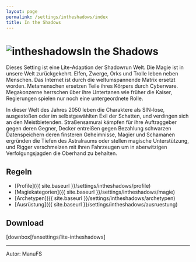 ```yaml
---
layout: page
permalink: /settings/intheshadows/index
title: In the Shadows
---
```


<h1 class="titelimg"><img alt="intheshadows" src="{{ site.baseurl }}/assets/pics/intheshadows.png" />In the Shadows</h1>
Dieses Setting ist eine Lite-Adaption der Shadowrun Welt. Die Magie ist in unsere Welt zurückgekehrt. Elfen, Zwerge, Orks und Trolle leben neben Menschen. Das Internet ist durch die weltumspannende Matrix ersetzt worden. Metamenschen ersetzen Teile ihres Körpers durch Cyberware. Megakonzerne herrschen über ihre Untertanen wie früher die Kaiser, Regierungen spielen nur noch eine untergeordnete Rolle.

In dieser Welt des Jahres 2050 leben die Charaktere als SIN-lose, ausgestoßen oder im selbstgewählten Exil der Schatten, und verdingen sich an den Meistbietenden. Straßensamurai kämpfen für ihre Auftraggeber gegen deren Gegner, Decker entreißen gegen Bezahlung schwarzen Datenspeichern deren finsteren Geheimnisse, Magier und Schamanen ergründen die Tiefen des Astralraums oder stellen magische Unterstützung, und Rigger verschmelzen mit ihren Fahrzeugen um in aberwitzigen Verfolgungsjagden die Oberhand zu behalten.

## Regeln

- [Profile]({{ site.baseurl }}/settings/intheshadows/profile)
- [Magiekategorien]({{ site.baseurl }}/settings/intheshadows/magie)
- [Archetypen]({{ site.baseurl }}/settings/intheshadows/archetypen)
- [Ausrüstung]({{ site.baseurl }}/settings/intheshadows/ausruestung)

## Download

[downbox[fansettings/lite-intheshadows]

<hr/>
Autor: ManuFS

